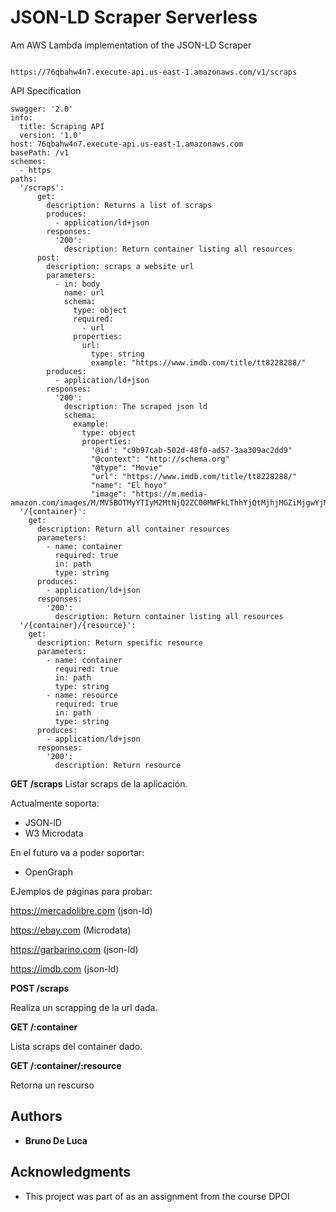 # JSON-LD Scraper Serverless

  

Am AWS Lambda implementation of the JSON-LD Scraper

```

https://76qbahw4n7.execute-api.us-east-1.amazonaws.com/v1/scraps

```
API Specification

```
swagger: '2.0'
info:
  title: Scraping API
  version: '1.0'
host: 76qbahw4n7.execute-api.us-east-1.amazonaws.com
basePath: /v1
schemes:
  - https
paths:
  '/scraps':
      get:
        description: Returns a list of scraps
        produces:
          - application/ld+json
        responses:
          '200':
            description: Return container listing all resources
      post:
        description: scraps a website url
        parameters:
          - in: body
            name: url
            schema:
              type: object
              required:
                - url
              properties:
                url:
                  type: string
                  example: "https://www.imdb.com/title/tt8228288/"
        produces:
          - application/ld+json
        responses:
          '200':
            description: The scraped json ld
            schema:
              example:
                type: object
                properties:
                  '@id': "c9b97cab-502d-48f0-ad57-3aa309ac2dd9"
                  "@context": "http://schema.org"
                  "@type": "Movie"
                  "url": "https://www.imdb.com/title/tt8228288/"
                  "name": "El hoyo"
                  "image": "https://m.media-amazon.com/images/M/MV5BOTMyYTIyM2MtNjQ2ZC00MWFkLThhYjQtMjhjMGZiMjgwYjM2XkEyXkFqcGdeQXVyMTkxNjUyNQ@@._V1_.jpg"
  '/{container}':
    get:
      description: Return all container resources
      parameters:
        - name: container
          required: true
          in: path
          type: string
      produces:
        - application/ld+json
      responses:
        '200':
          description: Return container listing all resources
  '/{container}/{resource}':
    get:
      description: Return specific resource
      parameters:
        - name: container
          required: true
          in: path
          type: string
        - name: resource
          required: true
          in: path
          type: string
      produces:
        - application/ld+json
      responses:
        '200':
          description: Return resource
```

**GET /scraps**
Listar scraps de la aplicación.

Actualmente soporta:
- JSON-lD
- W3 Microdata

En el futuro va a poder soportar:
- OpenGraph

EJemplos de páginas para probar:

https://mercadolibre.com (json-ld)

https://ebay.com (Microdata)

https://garbarino.com (json-ld)

https://imdb.com (json-ld)


**POST /scraps**

Realiza un scrapping de la url dada.

**GET /:container**

Lista scraps del container dado.

**GET /:container/:resource**

Retorna un rescurso

## Authors

*  **Bruno De Luca**

## Acknowledgments

  

* This project was part of as an assignment from the course DPOI